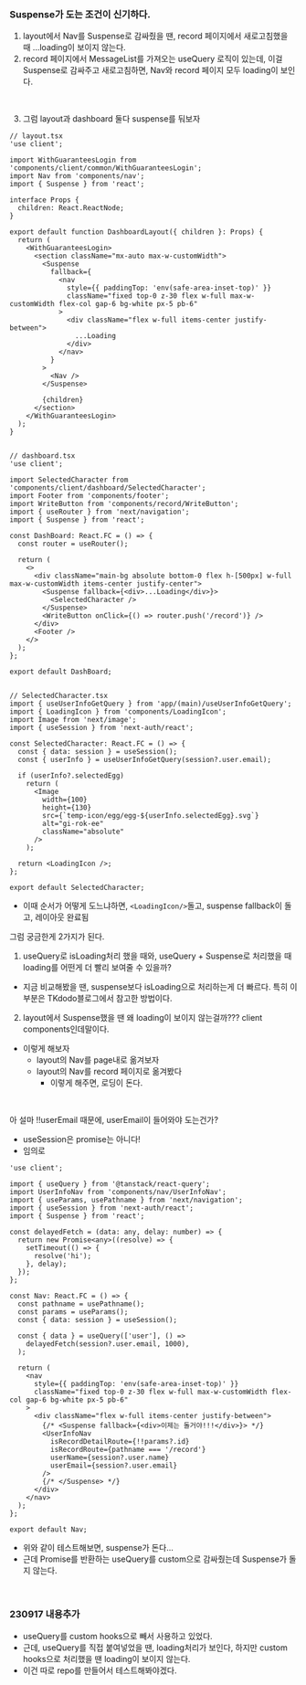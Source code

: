 ### Suspense가 도는 조건이 신기하다.

1. layout에서 Nav를 Suspense로 감싸줬을 땐, record 페이지에서 새로고침했을 때 ...loading이 보이지 않는다.
2. record 페이지에서 MessageList를 가져오는 useQuery 로직이 있는데, 이걸 Suspense로 감싸주고 새로고침하면, Nav와 record 페이지 모두 loading이 보인다.

<br>

3. 그럼 layout과 dashboard 둘다 suspense를 둬보자

```TSX
// layout.tsx
'use client';

import WithGuaranteesLogin from 'components/client/common/WithGuaranteesLogin';
import Nav from 'components/nav';
import { Suspense } from 'react';

interface Props {
  children: React.ReactNode;
}

export default function DashboardLayout({ children }: Props) {
  return (
    <WithGuaranteesLogin>
      <section className="mx-auto max-w-customWidth">
        <Suspense
          fallback={
            <nav
              style={{ paddingTop: 'env(safe-area-inset-top)' }}
              className="fixed top-0 z-30 flex w-full max-w-customWidth flex-col gap-6 bg-white px-5 pb-6"
            >
              <div className="flex w-full items-center justify-between">
                ...Loading
              </div>
            </nav>
          }
        >
          <Nav />
        </Suspense>

        {children}
      </section>
    </WithGuaranteesLogin>
  );
}


// dashboard.tsx
'use client';

import SelectedCharacter from 'components/client/dashboard/SelectedCharacter';
import Footer from 'components/footer';
import WriteButton from 'components/record/WriteButton';
import { useRouter } from 'next/navigation';
import { Suspense } from 'react';

const DashBoard: React.FC = () => {
  const router = useRouter();

  return (
    <>
      <div className="main-bg absolute bottom-0 flex h-[500px] w-full  max-w-customWidth items-center justify-center">
        <Suspense fallback={<div>...Loading</div>}>
          <SelectedCharacter />
        </Suspense>
        <WriteButton onClick={() => router.push('/record')} />
      </div>
      <Footer />
    </>
  );
};

export default DashBoard;


// SelectedCharacter.tsx
import { useUserInfoGetQuery } from 'app/(main)/useUserInfoGetQuery';
import { LoadingIcon } from 'components/LoadingIcon';
import Image from 'next/image';
import { useSession } from 'next-auth/react';

const SelectedCharacter: React.FC = () => {
  const { data: session } = useSession();
  const { userInfo } = useUserInfoGetQuery(session?.user.email);

  if (userInfo?.selectedEgg)
    return (
      <Image
        width={100}
        height={130}
        src={`temp-icon/egg/egg-${userInfo.selectedEgg}.svg`}
        alt="gi-rok-ee"
        className="absolute"
      />
    );

  return <LoadingIcon />;
};

export default SelectedCharacter;
```

- 이때 순서가 어떻게 도느냐하면, `<LoadingIcon/>`돌고, suspense fallback이 돌고, 레이아웃 완료됨

그럼 궁금한게 2가지가 된다.

1. useQuery로 isLoading처리 했을 때와, useQuery + Suspense로 처리했을 때 loading를 어떤게 더 빨리 보여줄 수 있을까?

- 지금 비교해봤을 땐, suspense보다 isLoading으로 처리하는게 더 빠르다. 특히 이 부분은 TKdodo블로그에서 참고한 방법이다.

2. layout에서 Suspense했을 땐 왜 loading이 보이지 않는걸까??? client components인데말이다.

- 이렇게 해보자
  - layout의 Nav를 page내로 옮겨보자
  - layout의 Nav를 record 페이지로 옮겨봤다
    - 이렇게 해주면, 로딩이 돈다.

<br>

아 설마 !!userEmail 때문에, userEmail이 들어와야 도는건가?

- useSession은 promise는 아니다!
- 임의로

```TSX
'use client';

import { useQuery } from '@tanstack/react-query';
import UserInfoNav from 'components/nav/UserInfoNav';
import { useParams, usePathname } from 'next/navigation';
import { useSession } from 'next-auth/react';
import { Suspense } from 'react';

const delayedFetch = (data: any, delay: number) => {
  return new Promise<any>((resolve) => {
    setTimeout(() => {
      resolve('hi');
    }, delay);
  });
};

const Nav: React.FC = () => {
  const pathname = usePathname();
  const params = useParams();
  const { data: session } = useSession();

  const { data } = useQuery(['user'], () =>
    delayedFetch(session?.user.email, 1000),
  );

  return (
    <nav
      style={{ paddingTop: 'env(safe-area-inset-top)' }}
      className="fixed top-0 z-30 flex w-full max-w-customWidth flex-col gap-6 bg-white px-5 pb-6"
    >
      <div className="flex w-full items-center justify-between">
        {/* <Suspense fallback={<div>이제는 돌거야!!!</div>}> */}
        <UserInfoNav
          isRecordDetailRoute={!!params?.id}
          isRecordRoute={pathname === '/record'}
          userName={session?.user.name}
          userEmail={session?.user.email}
        />
        {/* </Suspense> */}
      </div>
    </nav>
  );
};

export default Nav;

```

- 위와 같이 테스트해보면, suspense가 돈다...
- 근데 Promise를 반환하는 useQuery를 custom으로 감싸줬는데 Suspense가 돌지 않는다.

<br>

### 230917 내용추가

- useQuery를 custom hooks으로 빼서 사용하고 있었다.
- 근데, useQuery를 직접 붙여넣었을 땐, loading처리가 보인다, 하지만 custom hooks으로 처리했을 땐 loading이 보이지 않는다.
- 이건 따로 repo를 만들어서 테스트해봐야겠다.

<br>
